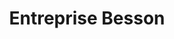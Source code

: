 ---
title: "Entreprise Besson"
url: /sainte-genevieve-des-bois/entreprise-besson/
shop: charpentier
---